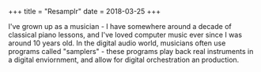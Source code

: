 +++
title = "Resamplr"
date = 2018-03-25
+++

I've grown up as a musician - I have somewhere around a decade of classical piano lessons, and I've loved computer music ever since I was around 10 years old.  In the digital audio world, musicians often use programs called "samplers" - these programs play back real instruments in a digital enviornment, and allow for digital orchestration an production.